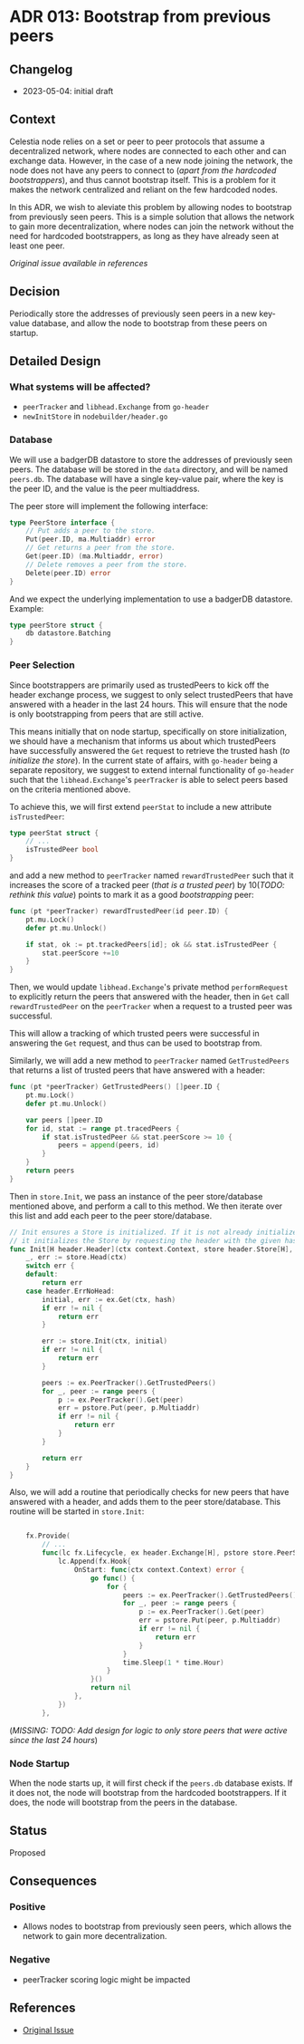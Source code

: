 # ADR 013: Bootstrap from previous peers

## Changelog

* 2023-05-04: initial draft

## Context

Celestia node relies on a set or peer to peer protocols that assume a decentralized network, where nodes are connected to each other and can exchange data. However, in the case of a new node joining the network, the node does not have any peers to connect to (_apart from the hardcoded bootstrappers_), and thus cannot bootstrap itself. This is a problem for it makes the network centralized and reliant on the few hardcoded nodes.

In this ADR, we wish to aleviate this problem by allowing nodes to bootstrap from previously seen peers. This is a simple solution that allows the network to gain more decentralization, where nodes can join the network without the need for hardcoded bootstrappers, as long as they have already seen at least one peer.

_Original issue available in references_

## Decision

Periodically store the addresses of previously seen peers in a new key-value database, and allow the node to bootstrap from these peers on startup.

## Detailed Design

### What systems will be affected?

- `peerTracker` and `libhead.Exchange` from `go-header`
- `newInitStore` in `nodebuilder/header.go`


### Database

We will use a badgerDB datastore to store the addresses of previously seen peers. The database will be stored in the `data` directory, and will be named `peers.db`. The database will have a single key-value pair, where the key is the peer ID, and the value is the peer multiaddress.

The peer store will implement the following interface:

```go
type PeerStore interface {
    // Put adds a peer to the store.
    Put(peer.ID, ma.Multiaddr) error
    // Get returns a peer from the store.
    Get(peer.ID) (ma.Multiaddr, error)
    // Delete removes a peer from the store.
    Delete(peer.ID) error
}
```

And we expect the underlying implementation to use a badgerDB datastore. Example:
```go
type peerStore struct {
    db datastore.Batching
}
```

### Peer Selection

Since bootstrappers are primarily used as trustedPeers to kick off the header exchange process, we suggest to only select trustedPeers that have answered with a header in the last 24 hours. This will ensure that the node is only bootstrapping from peers that are still active.

This means initially that on node startup, specifically on store initialization, we should have a mechanism that informs us about which trustedPeers have successfully answered the `Get` request to retrieve the trusted hash (_to initialize the store_). In the current state of affairs, with `go-header` being a separate repository, we suggest to extend internal functionality of `go-header` such that the `libhead.Exchange`'s `peerTracker` is able to select peers based on the criteria mentioned above.

To achieve this, we will first extend `peerStat` to include a new attribute `isTrustedPeer`:
```go
type peerStat struct {
    // ...
    isTrustedPeer bool
}
```
and add a new method to `peerTracker` named `rewardTrustedPeer` such that it increases the score of a tracked peer (_that is a trusted peer_) by 10(_TODO: rethink this value_) points to mark it as a good _bootstrapping_ peer:
```go
func (pt *peerTracker) rewardTrustedPeer(id peer.ID) {
    pt.mu.Lock()
    defer pt.mu.Unlock()

    if stat, ok := pt.trackedPeers[id]; ok && stat.isTrustedPeer {
        stat.peerScore +=10
    }
}
```

Then, we would update `libhead.Exchange`'s private method `performRequest` to explicitly return the peers that answered with the header, then in `Get` call `rewardTrustedPeer` on the `peerTracker` when a request to a trusted peer was successful.

This will allow a tracking of which trusted peers were successful in answering the `Get` request, and thus can be used to bootstrap from.

Similarly, we will add a new method to `peerTracker` named `GetTrustedPeers` that returns a list of trusted peers that have answered with a header:
```go
func (pt *peerTracker) GetTrustedPeers() []peer.ID {
    pt.mu.Lock()
    defer pt.mu.Unlock()

    var peers []peer.ID
    for id, stat := range pt.tracedPeers {
        if stat.isTrustedPeer && stat.peerScore >= 10 {
            peers = append(peers, id)
        }
    }
    return peers
}
```

Then in `store.Init`, we pass an instance of the peer store/database mentioned above, and perform a call to this method. We then iterate over this list and add each peer to the peer store/database.
```go
// Init ensures a Store is initialized. If it is not already initialized,
// it initializes the Store by requesting the header with the given hash.
func Init[H header.Header](ctx context.Context, store header.Store[H], ex header.Exchange[H], hash header.Hash, pstore store.PeerStore) error {
	_, err := store.Head(ctx)
	switch err {
	default:
		return err
	case header.ErrNoHead:
		initial, err := ex.Get(ctx, hash)
		if err != nil {
			return err
		}

		err := store.Init(ctx, initial)
        if err != nil {
            return err
        }

        peers := ex.PeerTracker().GetTrustedPeers()
        for _, peer := range peers {
            p := ex.PeerTracker().Get(peer)
            err = pstore.Put(peer, p.Multiaddr)
            if err != nil {
                return err
            }
        }

        return err
	}
}
```

Also, we will add a routine that periodically checks for new peers that have answered with a header, and adds them to the peer store/database. This routine will be started in `store.Init`:
```go

    fx.Provide(
        // ...
        func(lc fx.Lifecycle, ex header.Exchange[H], pstore store.PeerStore) {
            lc.Append(fx.Hook{
                OnStart: func(ctx context.Context) error {
                    go func() {
                        for {
                            peers := ex.PeerTracker().GetTrustedPeers()
                            for _, peer := range peers {
                                p := ex.PeerTracker().Get(peer)
                                err = pstore.Put(peer, p.Multiaddr)
                                if err != nil {
                                    return err
                                }
                            }
                            time.Sleep(1 * time.Hour)
                        }
                    }()
                    return nil
                },
            })
        },
```

(_MISSING: TODO: Add design for logic to only store peers that were active since the last 24 hours_)

### Node Startup

When the node starts up, it will first check if the `peers.db` database exists. If it does not, the node will bootstrap from the hardcoded bootstrappers. If it does, the node will bootstrap from the peers in the database.

## Status

Proposed

## Consequences

### Positive

* Allows nodes to bootstrap from previously seen peers, which allows the network to gain more decentralization.


### Negative

* peerTracker scoring logic might be impacted


<!-- 
> This section does not need to be filled in at the start of the ADR, but must be completed prior to the merging of the implementation.
>
> Here are some common questions that get answered as part of the detailed design:
>
>
> - What new data structures are needed, what data structures will be changed?
>
> - What new APIs will be needed, what APIs will be changed?
>
> - What are the efficiency considerations (time/space)?
>
> - What are the expected access patterns (load/throughput)?
>
> - Are there any logging, monitoring or observability needs?
>
> - Are there any security considerations?
>
> - Are there any privacy considerations?
>
> - How will the changes be tested?
>
> - If the change is large, how will the changes be broken up for ease of review?
>
> - Will these changes require a breaking (major) release?
>
> - Does this change require coordination with the Celestia fork of the SDK, celestia-app/-core, or any other celestiaorg repository?
 -->

## References

- [Original Issue](https://github.com/celestiaorg/celestia-node/issues/1851)
